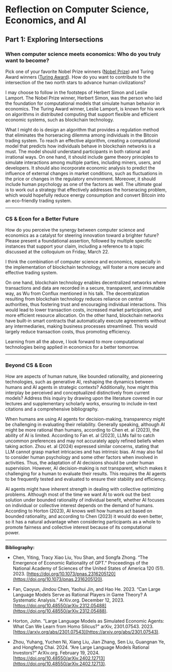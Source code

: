 # Reflection on Computer Science, Economics, and AI

## Part 1: Exploring Intersections

### **When computer science meets economics: Who do you truly want to become?**
Pick one of your favorite Nobel Prize winners ([Nobel Prize](https://www.nobelprize.org/)) and Turing Award winners ([Turing Award](https://amturing.acm.org/)). How do you want to contribute to the intersection of the two north stars to advance human civilizations?

I may choose to follow in the footsteps of Herbert Simon and Leslie Lamport. The Nobel Prize winner, Herbert Simon, was the person who laid the foundation for computational models that simulate human behavior in economics. The Turing Award winner, Leslie Lamport, is known for his work on algorithms in distributed computing that support flexible and efficient economic systems, such as blockchain technology.

What I might do is design an algorithm that provides a regulation method that eliminates the horseracing dilemma among individuals in the Bitcoin trading system. To reach an effective algorithm, creating a computational model that predicts how individuals behave in blockchain networks is a must. The model should understand participants in both rational and irrational ways. On one hand, it should include game theory principles to simulate interactions among multiple parties, including miners, users, and developers. It should also incorporate economic analysis to predict the influence of external changes in market conditions, such as fluctuations in the price or changes in the regulatory environment. Moreover, it should include human psychology as one of the factors as well. The ultimate goal is to work out a strategy that effectively addresses the horseracing problem, which would hopefully reduce energy consumption and convert Bitcoin into an eco-friendly trading system.

---

### **CS & Econ for a Better Future**
How do you perceive the synergy between computer science and economics as a catalyst for steering innovation toward a brighter future? Please present a foundational assertion, followed by multiple specific instances that support your claim, including a reference to a topic discussed at the colloquium on Friday, March 22.

I think the combination of computer science and economics, especially in the implementation of blockchain technology, will foster a more secure and effective trading system.

On one hand, blockchain technology enables decentralized networks where transactions and data are recorded in a secure, transparent, and immutable way, as Wu from Conflux mentioned in his talk. The decentralization resulting from blockchain technology reduces reliance on central authorities, thus fostering trust and encouraging individual interactions. This would lead to lower transaction costs, increased market participation, and more efficient resource allocation. On the other hand, blockchain networks have built-in smart contracts that automatically execute agreements without any intermediaries, making business processes streamlined. This would largely reduce transaction costs, thus promoting efficiency.

Learning from all the above, I look forward to more computational technologies being applied in economics for a better tomorrow.

---

### **Beyond CS & Econ**
How are aspects of human nature, like bounded rationality, and pioneering technologies, such as generative AI, reshaping the dynamics between humans and AI agents in strategic contexts? Additionally, how might this interplay be perceived and conceptualized distinctively from current models? Address this inquiry by drawing upon the literature covered in our lectures and supplementary scholarly works, ensuring to include in-text citations and a comprehensive bibliography.

When humans are using AI agents for decision-making, transparency might be challenging in evaluating their reliability. Generally speaking, although AI might be more rational than humans, according to Chen et. al (2023), the ability of AI is limited. According to Fan et. al (2023), LLMs fail to catch uncommon preferences and may not accurately apply refined beliefs when taking action. Zhou et. al (2024) expressed similar concerns, stating that LLM cannot grasp market intricacies and has intrinsic bias. AI may also fail to consider human psychology and some other factors when involved in activities. Thus, the adaptation of AI decisions should be under human supervision. However, AI decision-making is not transparent, which makes it challenging for a human to evaluate their results. This requires the AI agents to be frequently tested and evaluated to ensure their stability and efficiency.

AI agents might have inherent strength in dealing with collective optimizing problems. Although most of the time we want AI to work out the best solution under bounded rationality of individual benefit, whether AI focuses on individual or collective interest depends on the demand of humans. According to Horton (2023), AI knows well how humans act based on bounded rationality, and according to Chen (2023) it would do even better, so it has a natural advantage when considering participants as a whole to promote fairness and collective interest because of its computational power.

---

**Bibliography:**

- Chen, Yiting, Tracy Xiao Liu, You Shan, and Songfa Zhong. “The Emergence of Economic Rationality of GPT.” Proceedings of the National Academy of Sciences of the United States of America 120 (51). 2023. [https://doi.org/10.1073/pnas.2316205120](https://doi.org/10.1073/pnas.2316205120).
  
- Fan, Caoyun, Jindou Chen, Yaohui Jin, and Hao He. 2023. “Can Large Language Models Serve as Rational Players in Game Theory? A Systematic Analysis.” ArXiv.org. December 12, 2023. [https://doi.org/10.48550/arXiv.2312.05488](https://doi.org/10.48550/arXiv.2312.05488). 

- Horton, John. "Large Language Models as Simulated Economic Agents: What Can We Learn from Homo Silicus?" arXiv, 2301.07543. 2023. [https://arxiv.org/abs/2301.07543](https://arxiv.org/abs/2301.07543).

- Zhou, Yuhang, Yuchen Ni, Xiang Liu, Jian Zhang, Sen Liu, Guangnan Ye, and Hongfeng Chai. 2024. “Are Large Language Models Rational Investors?” ArXiv.org. February 19, 2024. [https://doi.org/10.48550/arXiv.2402.12713](https://doi.org/10.48550/arXiv.2402.12713).

